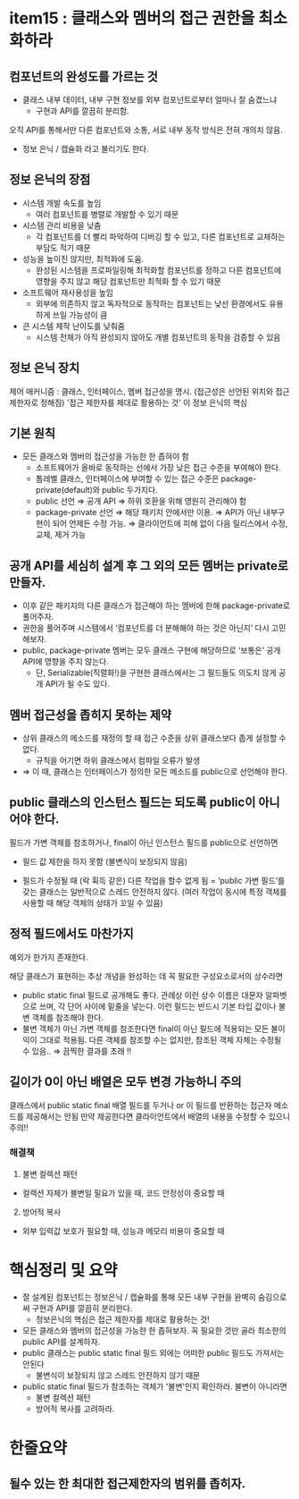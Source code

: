 # item15 : 클래스와 멤버의 접근 권한을 최소화하라

## 컴포넌트의 완성도를 가르는 것
- 클래스 내부 데이터, 내부 구현 정보를 외부 컴포넌트로부터 얼마나 잘 숨겼느냐
    - 구현과 API를 깔끔히 분리함.

오직 API를 통해서만 다른 컴포넌트와 소통, 서로 내부 동작 방식은 전혀 개의치 않음. 
- 정보 은닉 / 캡슐화 라고 불리기도 한다.

## 정보 은닉의 장점
- 시스템 개발 속도를 높임
  - 여러 컴포넌트를 병렬로 개발할 수 있기 때문
- 시스템 관리 비용을 낮춤
  - 각 컴포넌트를 더 빨리  파악하여 디버깅 할 수 있고, 다른 컴포넌트로 교체하는 부담도 적기 때문
- 성능을 높이진 않지만, 최적화에 도움.
  - 완성된 시스템을 프로파일링해 최적화할 컴포넌트를 정하고 다른 컴포넌트에 영향을 주지 않고 해당 컴포넌트만 최적화 할 수 있기 때문
- 소프트웨어 재사용성을 높임
  - 외부에 의존하지 않고 독자적으로 동작하는 컴포넌트는 낮선 환경에서도 유용하게 쓰일 가능성이 큼
- 큰 시스템 제작 난이도를 낮춰줌
  - 시스템 전체가 아직 완성되지 않아도 개별 컴포넌트의 동작을 검증할 수 있음

## 정보 은닉 장치
제어 매커니즘 : 클래스, 인터페이스, 멤버 접근성을 명시. (접근성은 선언된 위치와 접근 제한자로 정해짐)
'접근 제한자를 제대로 활용하는 것' 이 정보 은닉의 핵심

## 기본 원칙
- 모든 클래스와 멤버의 접근성을 가능한 한 좁혀야 함
  - 소프트웨어가 올바로 동작하는 선에서 가장 낮은 접근 수준을 부여해야 한다.
  - 톱레벨 클래스, 인터페이스에 부여할 수 있는 접근 수준은 package-private(default)와 public 두가지다.
  - public 선언 ⇒ 공개 API ⇒ 하위 호환을 위해 영원히 관리해야 함
  - package-private 선언 ⇒ 해당 패키지 안에서만 이용. ⇒ API가 아닌 내부구현이 되어 언제든 수정 가능. ⇒ 클라이언트에 피해 없이 다음 릴리스에서 수정, 교체, 제거 가능

## 공개 API를 세심히 설계 후 그 외의 모든 멤버는 private로 만들자.
- 이후 같은 패키지의 다른 클래스가 접근해야 하는 멤버에 한해 package-private로 풀어주자.
- 권한을 풀어주며 시스템에서 ‘컴포넌트를 더 분해해야 하는 것은 아닌지’ 다시 고민해보자.
- public, package-private 멤버는 모두 클래스 구현에 해당하므로 ‘보통은’ 공개 API에 영향을 주지 않는다.
  - 단, Serializable(직렬화!)을 구현한 클래스에서는 그 필드들도 의도치 않게 공개 API가 될 수도 있다.

## 멤버 접근성을 좁히지 못하는 제약
- 상위 클래스의 메소드를 재정의 할 때 접근 수준을 상위 클래스보다 좁게 설정할 수 없다.
  - 규칙을 어기면 하위 클래스에서 컴파일 오류가 발생
- ⇒ 이 때, 클래스는 인터페이스가 정의한 모든 메소드를 public으로 선언해야 한다.

## public 클래스의 인스턴스 필드는 되도록 public이 아니어야 한다.
필드가 가변 객체를 참조하거나, final이 아닌 인스턴스 필드를 public으로 선언하면

- 필드 값 제한을 하지 못함 (불변식이 보장되지 않음)

- 필드가 수정될 때 (락 휙득 같은) 다른 작업을 할수 없게 됨 = ‘public 가변 필드’를 갖는 클래스는 일반적으로 스레드 안전하지 않다. (여러 작업이 동시에 특정 객체를 사용할 때 해당 객체의 상태가 꼬일 수 있음)


## 정적 필드에서도 마찬가지
예외가 한가지 존재한다.

해당 클래스가 표현하는 추상 개념을 완성하는 데 꼭 필요한 구성요소로서의 상수라면
-  public static final 필드로 공개해도 좋다. 관례상 이런 상수 이름은 대문자 알파벳으로 쓰며, 각 단어 사이에 밑줄을 넣는다. 이런 필드는 반드시 기본 타입 값이나 불변 객체를 참조해야 한다.
-  불변 객체가 아닌 가변 객체를 참조한다면 final이 아닌 필드에 적용되는 모든 불이익이 그대로 적용됨. 다른 객체를 참조할 수는 없지만, 참조된 객체 자체는 수정될 수 있음.. ⇒ 끔찍한 결과를 초래 !!

## 길이가 0이 아닌 배열은 모두 변경 가능하니 주의
클래스에서 public static final 배열 필드를 두거나 or 이 필드를 반환하는 접근자 메소드를 제공해서는 안됨
만약 제공한다면 클라이언트에서 배열의 내용을 수정할 수 있으니 주의!!

### 해결책
1. 불변 컬렉션 패턴
- 컬렉션 자체가 불변일 필요가 있을 때, 코드 안정성이 중요할 때
2. 방어적 복사
- 외부 입력값 보호가 필요할 때, 성능과 메모리 비용이 중요할 때


# 핵심정리 및 요약
- 잘 설계된 컴포넌트는 정보은닉 / 캡슐화를 통해 모든 내부 구현을 완벽히 숨김으로써 구현과 API를 깔끔히 분리한다.
  - 정보은닉의 핵심은 접근 제한자를 제대로 활용하는 것!
- 모든 클래스와 멤버의 접근성을 가능한 한 좁혀보자. 꼭 필요한 것만 골라 최소한의 public API를 설계하자.
- public 클래스는 public static final 필드 외에는 어떠한 public 필드도 가져서는 안된다
  - 불변식이 보장되지 않고 스레드 안전하지 않기 때문
- public static final 필드가 참조하는 객체가 '불변'인지 확인하라. 불변이 아니라면
  - 불변 컬렉션 패턴
  - 방어적 복사를 고려하라.

# 한줄요약
## 될수 있는 한 최대한 접근제한자의 범위를 좁히자.
